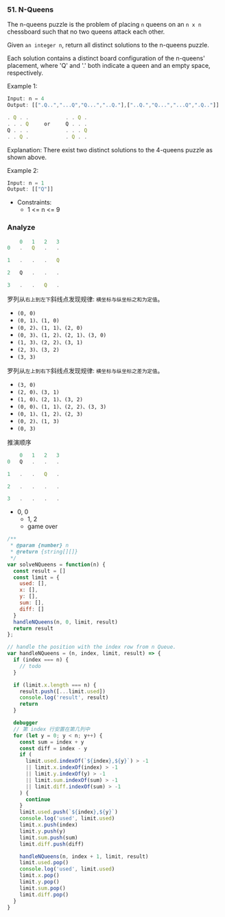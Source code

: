 ### 51. N-Queens

The n-queens puzzle is the problem of placing `n` queens on an `n x n` chessboard such that no two queens attack each other.

Given `an integer n`, return all distinct solutions to the n-queens puzzle.

Each solution contains a distinct board configuration of the n-queens' placement, where 'Q' and '.' both indicate a queen and an empty space, respectively.

Example 1:

```js
Input: n = 4
Output: [[".Q..","...Q","Q...","..Q."],["..Q.","Q...","...Q",".Q.."]]

. Q . .            . . Q .
. . . Q     or     Q . . .
Q . . .            . . . Q
. . Q .            . Q . .
```

Explanation: There exist two distinct solutions to the 4-queens puzzle as shown above.

Example 2:

```js
Input: n = 1
Output: [["Q"]]
```

* Constraints:
  * 1 <= n <= 9

### Analyze

```js
    0   1   2   3
0   .   Q   .   .

1   .   .   .   Q

2   Q   .   .   .

3   .   .   Q   .
```

罗列从`右上到左下`斜线点发现规律: `横坐标与纵坐标之和为定值`。

* `(0, 0)`
* `(0, 1)、(1, 0)`
* `(0, 2)、(1, 1)、(2, 0)`
* `(0, 3)、(1, 2)、(2, 1)、(3, 0)`
* `(1, 3)、(2, 2)、(3, 1)`
* `(2, 3)、(3, 2)`
* `(3, 3)`

罗列从`左上到右下`斜线点发现规律: `横坐标与纵坐标之差为定值`。

* `(3, 0)`
* `(2, 0)、(3, 1)`
* `(1, 0)、(2, 1)、(3, 2)`
* `(0, 0)、(1, 1)、(2, 2)、(3, 3)`
* `(0, 1)、(1, 2)、(2, 3)`
* `(0, 2)、(1, 3)`
* `(0, 3)`

推演顺序

```js
    0   1   2   3
0   Q   .   .   .

1   .   .   Q   .

2   .   .   .   .

3   .   .   .   .
```

* 0, 0
  * 1, 2
  * game over

```js
/**
 * @param {number} n
 * @return {string[][]}
 */
var solveNQueens = function(n) {
  const result = []
  const limit = {
    used: [],
    x: [],
    y: [],
    sum: [],
    diff: []
  }
  handleNQueens(n, 0, limit, result)
  return result
};

// handle the position with the index row from n Queue.
var handleNQueens = (n, index, limit, result) => {
  if (index === n) {
    // todo
  }

  if (limit.x.length === n) {
    result.push([...limit.used])
    console.log('result', result)
    return
  }

  debugger
  // 第 index 行安置在第几列中
  for (let y = 0; y < n; y++) {
    const sum = index + y
    const diff = index - y
    if (
      limit.used.indexOf(`${index},${y}`) > -1
      || limit.x.indexOf(index) > -1
      || limit.y.indexOf(y) > -1
      || limit.sum.indexOf(sum) > -1
      || limit.diff.indexOf(sum) > -1
    ) {
      continue
    }
    limit.used.push(`${index},${y}`)
    console.log('used', limit.used)
    limit.x.push(index)
    limit.y.push(y)
    limit.sum.push(sum)
    limit.diff.push(diff)

    handleNQueens(n, index + 1, limit, result)
    limit.used.pop()
    console.log('used', limit.used)
    limit.x.pop()
    limit.y.pop()
    limit.sum.pop()
    limit.diff.pop()
  }
}
```